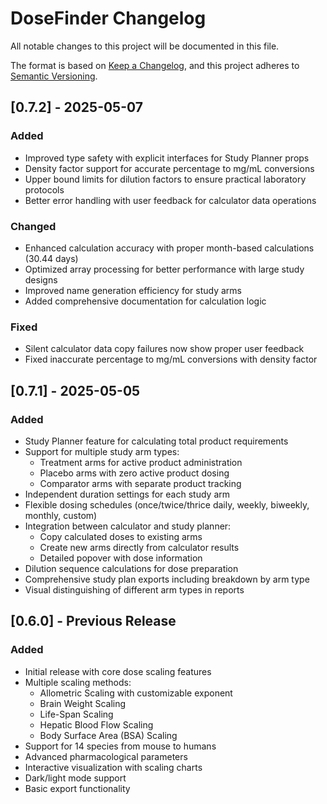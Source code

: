 # DoseFinder Changelog

All notable changes to this project will be documented in this file.

The format is based on [Keep a Changelog](https://keepachangelog.com/en/1.0.0/),
and this project adheres to [Semantic Versioning](https://semver.org/spec/v2.0.0.html).

## [0.7.2] - 2025-05-07

### Added
- Improved type safety with explicit interfaces for Study Planner props
- Density factor support for accurate percentage to mg/mL conversions
- Upper bound limits for dilution factors to ensure practical laboratory protocols
- Better error handling with user feedback for calculator data operations

### Changed
- Enhanced calculation accuracy with proper month-based calculations (30.44 days)
- Optimized array processing for better performance with large study designs
- Improved name generation efficiency for study arms
- Added comprehensive documentation for calculation logic

### Fixed
- Silent calculator data copy failures now show proper user feedback
- Fixed inaccurate percentage to mg/mL conversions with density factor

## [0.7.1] - 2025-05-05

### Added
- Study Planner feature for calculating total product requirements
- Support for multiple study arm types:
  - Treatment arms for active product administration
  - Placebo arms with zero active product dosing
  - Comparator arms with separate product tracking
- Independent duration settings for each study arm
- Flexible dosing schedules (once/twice/thrice daily, weekly, biweekly, monthly, custom)
- Integration between calculator and study planner:
  - Copy calculated doses to existing arms
  - Create new arms directly from calculator results
  - Detailed popover with dose information
- Dilution sequence calculations for dose preparation
- Comprehensive study plan exports including breakdown by arm type
- Visual distinguishing of different arm types in reports

## [0.6.0] - Previous Release

### Added
- Initial release with core dose scaling features
- Multiple scaling methods:
  - Allometric Scaling with customizable exponent
  - Brain Weight Scaling
  - Life-Span Scaling
  - Hepatic Blood Flow Scaling
  - Body Surface Area (BSA) Scaling
- Support for 14 species from mouse to humans
- Advanced pharmacological parameters
- Interactive visualization with scaling charts
- Dark/light mode support
- Basic export functionality